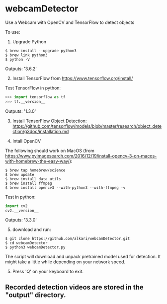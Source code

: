 webcamDetector
==============

Use a Webcam with OpenCV and TensorFlow to detect objects


To use:

1. Upgrade Python

```
$ brew install --upgrade python3
$ brew link python3
$ python -V
```
Outputs: '3.6.2'


2. Install TensorFlow from https://www.tensorflow.org/install/

Test TensorFlow in python:
 
```python
>>> import tensorflow as tf
>>> tf.__version__
```
Outputs: '1.3.0'

3. Install TensorFlow Object Detection: https://github.com/tensorflow/models/blob/master/research/object_detection/g3doc/installation.md

4. Intall OpenCV

The following should work on MacOS (from https://www.pyimagesearch.com/2016/12/19/install-opencv-3-on-macos-with-homebrew-the-easy-way/):
```
$ brew tap homebrew/science
$ brew update
$ brew install data_utils
$ brew install ffmpeg
$ brew install opencv3 --with-python3 --with-ffmpeg -v
```
Test in python:

```python
import cv2
cv2.__version__
```
Outputs: '3.3.0'


5. download and run:

```
$ git clone https://github.com/alkari/webcamDetector.git
$ cd webcamDetector
$ python3 webcamDetector.py
```

The script will download and unpack pretrained model used for detection. It might take a little while depending on your network speed.

5. Press 'Q' on your keyboard to exit.

## Recorded detection videos are stored in the "output" directory.

